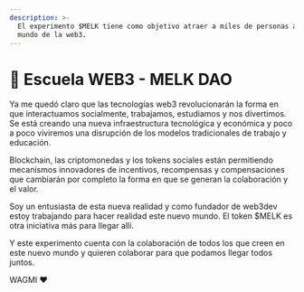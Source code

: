 ```yaml
---
description: >-
  El experimento $MELK tiene como objetivo atraer a miles de personas al nuevo
  mundo de la web3.
---
```


# 👋 Escuela WEB3 - MELK DAO

Ya me quedó claro que las tecnologías web3 revolucionarán la forma en que interactuamos socialmente, trabajamos, estudiamos y nos divertimos. Se está creando una nueva infraestructura tecnológica y económica y poco a poco viviremos una disrupción de los modelos tradicionales de trabajo y educación.

Blockchain, las criptomonedas y los tokens sociales están permitiendo mecanismos innovadores de incentivos, recompensas y compensaciones que cambiarán por completo la forma en que se generan la colaboración y el valor.

Soy un entusiasta de esta nueva realidad y como fundador de web3dev estoy trabajando para hacer realidad este nuevo mundo. El token $MELK es otra iniciativa más para llegar allí.

Y este experimento cuenta con la colaboración de todos los que creen en este nuevo mundo y quieren colaborar para que podamos llegar todos juntos.

WAGMI ❤️
